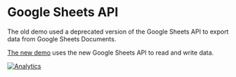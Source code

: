 # Google Sheets API

The old demo used a deprecated version of the Google Sheets API to export data
from Google Sheets Documents.

[The new demo](https://docs.sheetjs.com/docs/getting-started/demos/gsheet) uses
the new Google Sheets API to read and write data.

[![Analytics](https://ga-beacon.appspot.com/UA-36810333-1/SheetJS/js-xlsx?pixel)](https://github.com/SheetJS/js-xlsx)
